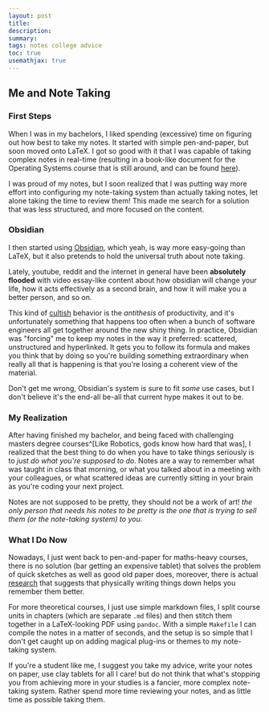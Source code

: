 ```yaml
---
layout: post
title: 
description: 
summary: 
tags: notes college advice
toc: true
usemathjax: true
---
```


## Me and Note Taking

### First Steps

When I was in my bachelors, I liked spending (excessive) time on figuring out how best to take my notes. It started with simple pen-and-paper, but soon moved onto LaTeX. I got so good with it that I was capable of taking complex notes in real-time (resulting in a book-like document for the Operating Systems course that is still around, and can be found [here]([here](https://github.com/Sapienza-ACSAI/Systems-And-Networking-U1/blob/main/notes_dario/sys_I.pdf))). 

I was proud of my notes, but I soon realized that I was putting way more effort into configuring my note-taking system than actually taking notes, let alone taking the time to review them! This made me search for a solution that was less structured, and more focused on the content.

### Obsidian

I then started using [Obsidian](https://obsidian.md/), which yeah, is way more easy-going than LaTeX, but it also pretends to hold the universal truth about note taking. 

Lately, youtube, reddit and the internet in general have been **absolutely flooded** with video essay-like content about how obsidian will change your life, how it acts effectively as a second brain, and how it will make you a better person, and so on.

This kind of [cultish](https://en.wikipedia.org/wiki/Cargo_cult_programming) behavior is the *antithesis* of productivity, and it's unfortunately something that happens too often when a bunch of software engineers all get together around the new shiny thing. In practice, Obsidian was "forcing" me to keep my notes in the way it preferred: scattered, unstructured and hyperlinked. It gets you to follow its formula and makes you think that by doing so you're building something extraordinary when really all that is happening is that you're losing a coherent view of the material.

Don't get me wrong, Obsidian's system is sure to fit *some* use cases, but I don't believe it's the end-all be-all that current hype makes it out to be.

### My Realization

After having finished my bachelor, and being faced with challenging masters degree courses^[Like Robotics, gods know how hard that was], I realized that the best thing to do when you have to take things seriously is to *just do what you're supposed to do*. Notes are a way to remember what was taught in class that morning, or what you talked about in a meeting with your colleagues, or what scattered ideas are currently sitting in your brain as you're coding your next project.

Notes are not supposed to be pretty, they should not be a work of art! *the only person that needs his notes to be pretty is the one that is trying to sell them (or the note-taking system) to you.*

### What I Do Now

Nowadays, I just went back to pen-and-paper for maths-heavy courses, there is no solution (bar
getting an expensive tablet) that solves the problem of quick sketches as well as good old paper does, moreover, there is actual [research](https://doi.org/10.3389/fpsyg.2023.1219945) that suggests that physically writing things down helps you remember them better.

For more theoretical courses, I just use simple markdown files, I split course units in chapters (which are separate `.md` files) and then stitch them together in a LaTeX-looking PDF using `pandoc`. With a simple `Makefile` I can compile the notes in a matter of seconds, and the setup is so simple that I don't get caught up on adding magical plug-ins or themes to my note-taking system.

If you're a student like me, I suggest you take my advice, write your notes on paper, use clay tablets for all I care! but do not think that what's stopping you from achieving more in your studies is a fancier, more complex note-taking system. Rather spend more time reviewing your notes, and as little time as possible taking them. 
